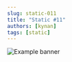```yaml
---
slug: static-011
title: "Static #11"
authors: [kynan]
tags: [static]
---
```


![Example banner](/img/stories/static/011.png)
